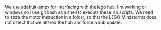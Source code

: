 We use adafruit-ampy for interfacing with the lego hub. 
I'm working on windows so I use git bash as a shell to execute these .sh scripts.
We need to store the motor instruction in a folder,
so that the LEGO Mindstorms does not detect that we altered the hub and force a hub update.
